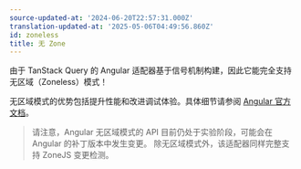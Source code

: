 ```yaml
---
source-updated-at: '2024-06-20T22:57:31.000Z'
translation-updated-at: '2025-05-06T04:49:56.860Z'
id: zoneless
title: 无 Zone
---
```


由于 TanStack Query 的 Angular 适配器基于信号机制构建，因此它能完全支持无区域（Zoneless）模式！

无区域模式的优势包括提升性能和改进调试体验。具体细节请参阅 [Angular 官方文档](https://angular.dev/guide/experimental/zoneless)。

> 请注意，Angular 无区域模式的 API 目前仍处于实验阶段，可能会在 Angular 的补丁版本中发生变更。
> 除无区域模式外，该适配器同样完整支持 ZoneJS 变更检测。
